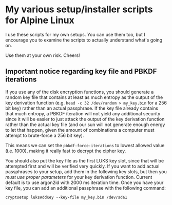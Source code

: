 My various setup/installer scripts for Alpine Linux
===================================================

I use these scripts for my own setups. You can use them too, but I encourage you
to examine the scripts to actually understand what's going on.

Use them at your own risk. Cheers!



Important notice regarding key file and PBKDF iterations
--------------------------------------------------------
If you use any of the disk encryption functions, you should generate a random
key file that contains at least as much entropy as the output of the key
derivation function (e.g. `head -c 32 /dev/random > my_key.bin` for a 256 bit
key) rather than an actual passphrase. If the key file already contains that
much entropy, a PBKDF iteration will not yield any additional security since it
will be easier to just attack the output of the key derivation function rather
than the actual key file (and our sun will not generate enough energy to let
that happen, given the amount of combinations a computer must attempt to
brute-force a 256 bit key).

This means we can set the `pbkdf-force-iterations` to lowest allowed value (i.e.
1000), making it really fast to decrypt the cipher key.

You should also put the key file as the first LUKS key slot, since that will be
attempted first and will be verified very quickly. If you want to add actual
passphrases to your setup, add them in the following key slots, but then you
*must use proper parameters* for your key derivation function. Current default
is to use argon2id with 2000 ms iteration time. Once you have your key file, you
can add an additional passphrase with the following command:

    cryptsetup luksAddKey --key-file my_key.bin /dev/sda1



